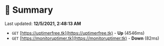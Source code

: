 # 📖 Summary
Last updated: **12/5/2021, 2:48:13 AM**

- `GET` [https://uptimerfree.tk](https://uptimerfree.tk) - **Up** (4546ms)
- `GET` [https://monitoruptimer.tk](https://monitoruptimer.tk) - **Down** (82ms)
